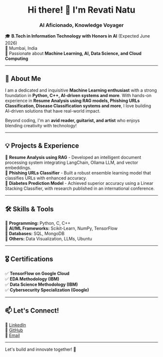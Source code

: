 <h1 align="center">Hi there! 👋 I'm Revati Natu</h1>
<h3 align="center">AI Aficionado, Knowledge Voyager</h3>

🎓 **B.Tech in Information Technology with Honors in AI** (Expected June 2026)  
📍 Mumbai, India  
🌱 Passionate about **Machine Learning, AI, Data Science, and Cloud Computing**  

---

## 🚀 About Me

I am a dedicated and inquisitive **Machine Learning enthusiast** with a strong foundation in **Python, C++, AI-driven systems and more**. With hands-on experience in **Resume Analysis using RAG models, Phishing URLs Classification, Disease Classification systems and more**, I love building AI-driven solutions that have real-world impact. 

Beyond coding, I'm an **avid reader, guitarist, and artist** who enjoys blending creativity with technology!

---

## 💡 Projects & Experience

🔹 **Resume Analysis using RAG** - Developed an intelligent document processing system integrating LangChain, Ollama LLM, and vector embeddings.  
🔹 **Phishing URLs Classifier** - Built a robust ensemble learning model that classifies URLs with enhanced accuracy.  
🔹 **Diabetes Prediction Model** - Achieved superior accuracy using a Linear Stacking Classifier, with research published in an international conference.

---

## 🛠️ Skills & Tools

🔹 **Programming:** Python, C, C++  
🔹 **AI/ML Frameworks:** Scikit-Learn, NumPy, TensorFlow  
🔹 **Databases:** SQL, MongoDB  
🔹 **Others:** Data Visualization, LLMs, Ubuntu  

---

## 🎖️ Certifications

✅ **TensorFlow on Google Cloud**  
✅ **EDA Methodology (IBM)**  
✅ **Data Science Methodology (IBM)**  
✅ **Cybersecurity Specialization (Google)**  

---

## 📫 Let's Connect!

🔗 [LinkedIn](http://www.linkedin.com/in/revati-natu)  
🐙 [GitHub](https://github.com/Revati-N)  
📧 [Email](mailto:revatisnatu@gmail.com)  

---

Let's build and innovate together! 🚀
